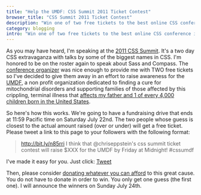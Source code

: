 ```yaml
---
title: "Help the UMDF: CSS Summit 2011 Ticket Contest"
browser_title: "CSS Summit 2011 Ticket Contest"
description: "Win one of two free tickets to the best online CSS conference in the world."
category: blogging
intro: "Win one of two free tickets to the best online CSS conference in the world."
---
```


As you may have heard, I'm speaking at the [2011 CSS Summit][csssummit]. It's a two day CSS extravaganza with talks by some of the biggest names in CSS. I'm honored to be on the roster again to speak about Sass and Compass. The [conference organizer](http://environmentsforhumans.com/) was nice enough to provide me with TWO free tickets so I've decided to give them away in an effort to raise awareness for the [UMDF][umdf], a non profit organization dedicated to finding a cure for mitochondrial disorders and supporting families of those affected by this crippling, terminal illness that [affects my father and 1 of every 4,000 children born in the United States](/blog/2010/11/09/donate-to-umdf-on-behalf-of-compass/).

So here's how this works. We're going to have a fundraising drive that ends at 11:59 Pacific time on Saturday July 22nd. The two people whose guess is closest to the actual amount raised (over or under) will get a free ticket. Please tweet a link to this page to your followers with the following format:

> http://bit.ly/n85rri I think that @chriseppstein's css summit ticket contest
> will raise $XXX for the UMDF by Friday at Midnight! #cssumdf

I've made it easy for you. Just click:
<a href="http://twitter.com/share" class="twitter-share-button" data-url="http://bit.ly/n85rri" data-text="I think that @chriseppstein's css summit ticket contest will raise $XXX for the UMDF by Saturday at Midnight! #cssumdf" data-count="none">Tweet</a><script type="text/javascript" src="http://platform.twitter.com/widgets.js"></script>

Then, please consider [donating whatever you can afford][umdf] to this great cause. You do not have to donate in order to win. You only get one guess (the first one). I will announce the winners on Sunday July 24th.

[umdf]: https://www.kintera.org/AutoGen/Simple/Donor.asp?ievent=420320&en=cnIAKGOlEbICJGMrFaLBKMNsHhJFJIPjF8LBJQMAKrG
[csssummit]: http://environmentsforhumans.com/2011/css-summit/